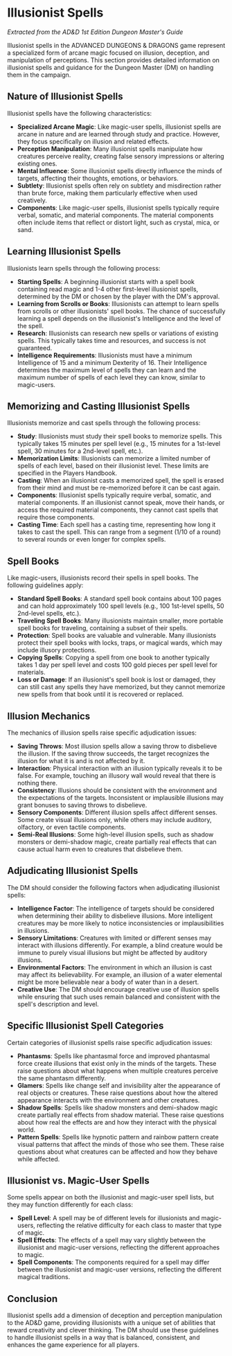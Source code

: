 # Illusionist Spells

*Extracted from the AD&D 1st Edition Dungeon Master's Guide*

Illusionist spells in the ADVANCED DUNGEONS & DRAGONS game represent a specialized form of arcane magic focused on illusion, deception, and manipulation of perceptions. This section provides detailed information on illusionist spells and guidance for the Dungeon Master (DM) on handling them in the campaign.

## Nature of Illusionist Spells

Illusionist spells have the following characteristics:

- **Specialized Arcane Magic**: Like magic-user spells, illusionist spells are arcane in nature and are learned through study and practice. However, they focus specifically on illusion and related effects.
- **Perception Manipulation**: Many illusionist spells manipulate how creatures perceive reality, creating false sensory impressions or altering existing ones.
- **Mental Influence**: Some illusionist spells directly influence the minds of targets, affecting their thoughts, emotions, or behaviors.
- **Subtlety**: Illusionist spells often rely on subtlety and misdirection rather than brute force, making them particularly effective when used creatively.
- **Components**: Like magic-user spells, illusionist spells typically require verbal, somatic, and material components. The material components often include items that reflect or distort light, such as crystal, mica, or sand.

## Learning Illusionist Spells

Illusionists learn spells through the following process:

- **Starting Spells**: A beginning illusionist starts with a spell book containing read magic and 1-4 other first-level illusionist spells, determined by the DM or chosen by the player with the DM's approval.
- **Learning from Scrolls or Books**: Illusionists can attempt to learn spells from scrolls or other illusionists' spell books. The chance of successfully learning a spell depends on the illusionist's Intelligence and the level of the spell.
- **Research**: Illusionists can research new spells or variations of existing spells. This typically takes time and resources, and success is not guaranteed.
- **Intelligence Requirements**: Illusionists must have a minimum Intelligence of 15 and a minimum Dexterity of 16. Their Intelligence determines the maximum level of spells they can learn and the maximum number of spells of each level they can know, similar to magic-users.

## Memorizing and Casting Illusionist Spells

Illusionists memorize and cast spells through the following process:

- **Study**: Illusionists must study their spell books to memorize spells. This typically takes 15 minutes per spell level (e.g., 15 minutes for a 1st-level spell, 30 minutes for a 2nd-level spell, etc.).
- **Memorization Limits**: Illusionists can memorize a limited number of spells of each level, based on their illusionist level. These limits are specified in the Players Handbook.
- **Casting**: When an illusionist casts a memorized spell, the spell is erased from their mind and must be re-memorized before it can be cast again.
- **Components**: Illusionist spells typically require verbal, somatic, and material components. If an illusionist cannot speak, move their hands, or access the required material components, they cannot cast spells that require those components.
- **Casting Time**: Each spell has a casting time, representing how long it takes to cast the spell. This can range from a segment (1/10 of a round) to several rounds or even longer for complex spells.

## Spell Books

Like magic-users, illusionists record their spells in spell books. The following guidelines apply:

- **Standard Spell Books**: A standard spell book contains about 100 pages and can hold approximately 100 spell levels (e.g., 100 1st-level spells, 50 2nd-level spells, etc.).
- **Traveling Spell Books**: Many illusionists maintain smaller, more portable spell books for traveling, containing a subset of their spells.
- **Protection**: Spell books are valuable and vulnerable. Many illusionists protect their spell books with locks, traps, or magical wards, which may include illusory protections.
- **Copying Spells**: Copying a spell from one book to another typically takes 1 day per spell level and costs 100 gold pieces per spell level for materials.
- **Loss or Damage**: If an illusionist's spell book is lost or damaged, they can still cast any spells they have memorized, but they cannot memorize new spells from that book until it is recovered or replaced.

## Illusion Mechanics

The mechanics of illusion spells raise specific adjudication issues:

- **Saving Throws**: Most illusion spells allow a saving throw to disbelieve the illusion. If the saving throw succeeds, the target recognizes the illusion for what it is and is not affected by it.
- **Interaction**: Physical interaction with an illusion typically reveals it to be false. For example, touching an illusory wall would reveal that there is nothing there.
- **Consistency**: Illusions should be consistent with the environment and the expectations of the targets. Inconsistent or implausible illusions may grant bonuses to saving throws to disbelieve.
- **Sensory Components**: Different illusion spells affect different senses. Some create visual illusions only, while others may include auditory, olfactory, or even tactile components.
- **Semi-Real Illusions**: Some high-level illusion spells, such as shadow monsters or demi-shadow magic, create partially real effects that can cause actual harm even to creatures that disbelieve them.

## Adjudicating Illusionist Spells

The DM should consider the following factors when adjudicating illusionist spells:

- **Intelligence Factor**: The intelligence of targets should be considered when determining their ability to disbelieve illusions. More intelligent creatures may be more likely to notice inconsistencies or implausibilities in illusions.
- **Sensory Limitations**: Creatures with limited or different senses may interact with illusions differently. For example, a blind creature would be immune to purely visual illusions but might be affected by auditory illusions.
- **Environmental Factors**: The environment in which an illusion is cast may affect its believability. For example, an illusion of a water elemental might be more believable near a body of water than in a desert.
- **Creative Use**: The DM should encourage creative use of illusion spells while ensuring that such uses remain balanced and consistent with the spell's description and level.

## Specific Illusionist Spell Categories

Certain categories of illusionist spells raise specific adjudication issues:

- **Phantasms**: Spells like phantasmal force and improved phantasmal force create illusions that exist only in the minds of the targets. These raise questions about what happens when multiple creatures perceive the same phantasm differently.
- **Glamers**: Spells like change self and invisibility alter the appearance of real objects or creatures. These raise questions about how the altered appearance interacts with the environment and other creatures.
- **Shadow Spells**: Spells like shadow monsters and demi-shadow magic create partially real effects from shadow material. These raise questions about how real the effects are and how they interact with the physical world.
- **Pattern Spells**: Spells like hypnotic pattern and rainbow pattern create visual patterns that affect the minds of those who see them. These raise questions about what creatures can be affected and how they behave while affected.

## Illusionist vs. Magic-User Spells

Some spells appear on both the illusionist and magic-user spell lists, but they may function differently for each class:

- **Spell Level**: A spell may be of different levels for illusionists and magic-users, reflecting the relative difficulty for each class to master that type of magic.
- **Spell Effects**: The effects of a spell may vary slightly between the illusionist and magic-user versions, reflecting the different approaches to magic.
- **Spell Components**: The components required for a spell may differ between the illusionist and magic-user versions, reflecting the different magical traditions.

## Conclusion

Illusionist spells add a dimension of deception and perception manipulation to the AD&D game, providing illusionists with a unique set of abilities that reward creativity and clever thinking. The DM should use these guidelines to handle illusionist spells in a way that is balanced, consistent, and enhances the game experience for all players.
